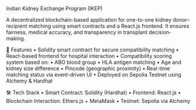  Indian Kidney Exchange Program (IKEP)

A decentralized blockchain-based application for one-to-one kidney donor–recipient matching using smart contracts and a React.js frontend. It ensures fairness, medical accuracy, and transparency in transplant decision-making.

🚀 Features
	•	Solidity smart contract for secure compatibility matching
	•	React-based frontend for hospital interaction
	•	Compatibility scoring system based on:
	•	ABO blood group
	•	HLA antigen matching
	•	Age and kidney size difference
	•	Pincode (geographic proximity)
	•	Real-time matching status via event-driven UI
	•	Deployed on Sepolia Testnet using Alchemy & Hardhat

🛠️ Tech Stack
	•	Smart Contract: Solidity (Hardhat)
	•	Frontend: React.js
	•	Blockchain Interaction: Ethers.js + MetaMask
	•	Testnet: Sepolia via Alchemy
